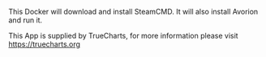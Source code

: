 This Docker will download and install SteamCMD. It will also install Avorion and run it.


This App is supplied by TrueCharts, for more information please visit https://truecharts.org
